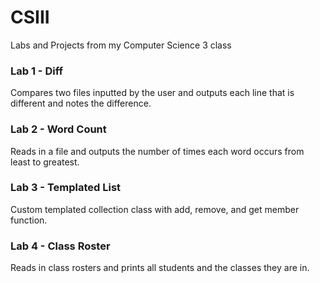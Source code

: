 # CSIII
Labs and Projects from my Computer Science 3 class

### Lab 1 - Diff
Compares two files inputted by the user and outputs each line that is different and notes the difference.

### Lab 2 - Word Count
Reads in a file and outputs the number of times each word occurs from least to greatest.

### Lab 3 - Templated List
Custom templated collection class with add, remove, and get member function.

### Lab 4 - Class Roster
Reads in class rosters and prints all students and the classes they are in.